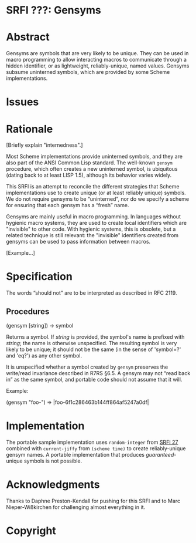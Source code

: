 # SRFI ???: Gensyms

# Abstract

Gensyms are symbols that are very likely to be unique. They
can be used in macro programming to allow interacting
macros to communicate through a hidden identifier, or
as lightweight, reliably-unique, named values. Gensyms subsume uninterned
symbols, which are provided by some Scheme implementations.

# Issues

# Rationale

[Briefly explain "internedness".]

Most Scheme implementations provide uninterned symbols, and they
are also part of the ANSI Common Lisp standard. The well-known
`gensym` procedure, which often creates a new uninterned symbol,
is ubiquitous (dating back to at least LISP 1.5), although its
behavior varies widely.

This SRFI is an attempt to reconcile the different strategies that
Scheme implementations use to create unique (or at least reliably
unique) symbols. We do not require gensyms to be “uninterned”, nor do
we specify a scheme for ensuring that each gensym has a “fresh”
name.

Gensyms are mainly useful in macro programming. In
languages without hygienic macro systems, they are used to create
local identifiers which are "invisible" to other code. With hygienic
systems, this is obsolete, but a related technique
is still relevant: the "invisible" identifiers created from gensyms
can be used to pass information between macros.

[Example...]

# Specification

The words “should not” are to be interpreted as described in RFC 2119.

## Procedures

(gensym [string]) -> symbol

Returns a symbol. If *string* is provided, the symbol's name is
prefixed with *string*; the name is otherwise unspecified. The
resulting symbol is very likely to be unique; it should not be
the same (in the sense of 'symbol=?' and 'eq?') as any other symbol.

It is unspecified whether a symbol created by `gensym` preserves the
write/read invariance described in R7RS §6.5. A gensym may not “read
back in” as the same symbol, and portable code should not assume that it
will.

Example:

(gensym "foo-") =>
  |foo-6f1c286463b144ff864af5247a0df|


# Implementation

The portable sample implementation uses `random-integer` from
[SRFI 27](https://srfi.schemers.org/srfi-27/) combined with
`current-jiffy` from `(scheme time)` to create reliably-unique
gensym names. A portable implementation that produces
*guaranteed*-unique symbols is not possible.

# Acknowledgments

Thanks to Daphne Preston-Kendall for pushing for this SRFI and to
Marc Nieper-Wißkirchen for challenging almost everything in it.

# Copyright
